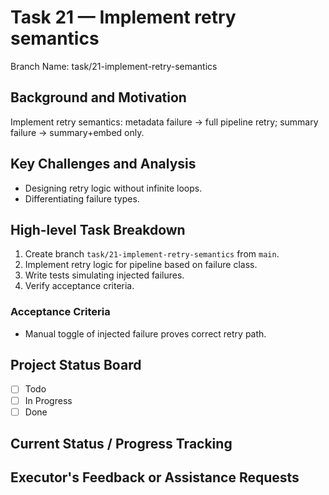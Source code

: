 # Task 21 — Implement retry semantics

Branch Name: task/21-implement-retry-semantics

## Background and Motivation
Implement retry semantics: metadata failure → full pipeline retry; summary failure → summary+embed only.

## Key Challenges and Analysis
- Designing retry logic without infinite loops.
- Differentiating failure types.

## High-level Task Breakdown
1. Create branch `task/21-implement-retry-semantics` from `main`.
2. Implement retry logic for pipeline based on failure class.
3. Write tests simulating injected failures.
4. Verify acceptance criteria.

### Acceptance Criteria
- Manual toggle of injected failure proves correct retry path.

## Project Status Board
- [ ] Todo
- [ ] In Progress
- [ ] Done

## Current Status / Progress Tracking

## Executor's Feedback or Assistance Requests
